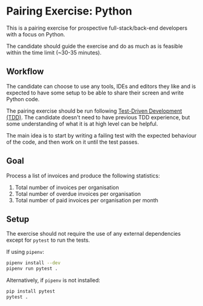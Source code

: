 Pairing Exercise: Python
========================

This is a pairing exercise for prospective full-stack/back-end developers with a focus on Python.

The candidate should guide the exercise and do as much as is feasible within the time limit (~30-35 minutes).

## Workflow

The candidate can choose to use any tools, IDEs and editors they like and is expected to have some setup to be able to share their screen and write Python code.

The pairing exercise should be run following [Test-Driven Development (TDD)](https://en.wikipedia.org/wiki/Test-driven_development). The candidate doesn't need to have previous TDD experience, but some understanding of what it is at high level can be helpful.

The main idea is to start by writing a failing test with the expected behaviour of the code, and then work on it until the test passes.

## Goal

Process a list of invoices and produce the following statistics:

1. Total number of invoices per organisation
2. Total number of overdue invoices per organisation
3. Total number of paid invoices per organisation per month

## Setup

The exercise should not require the use of any external dependencies except for `pytest` to run the tests.

If using `pipenv`:

```bash
pipenv install --dev
pipenv run pytest .
```

Alternatively, if `pipenv` is not installed:

```bash 
pip install pytest
pytest .
```
